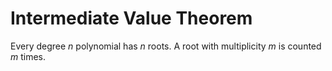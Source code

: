 # Intermediate Value Theorem

Every degree $n$ polynomial has $n$ roots. A root with multiplicity $m$ is counted $m$ times.
